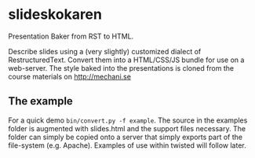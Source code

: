 # slideskokaren
Presentation Baker from RST to HTML.

Describe slides using a (very slightly) customized dialect of
RestructuredText. Convert them into a HTML/CSS/JS bundle for 
use on a web-server. The style baked into the presentations is
cloned from the course materials on http://mechani.se

## The example

For a quick demo `bin/convert.py -f example`. The source in 
the examples folder is augmented with slides.html and the
support files necessary. The folder can simply be copied onto
a server that simply exports part of the file-system (e.g.
Apache). Examples of use within twisted will follow later.
